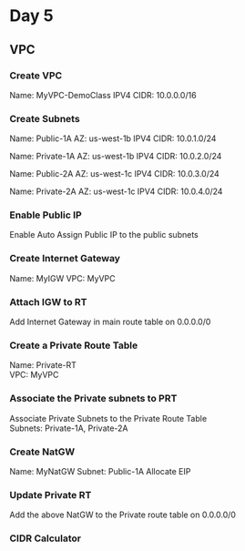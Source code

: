 # Day 5  
## VPC  

### Create VPC
Name: MyVPC-DemoClass
IPV4 CIDR: 10.0.0.0/16


### Create Subnets  
Name: Public-1A
AZ: us-west-1b
IPV4 CIDR: 10.0.1.0/24

Name: Private-1A
AZ: us-west-1b
IPV4 CIDR: 10.0.2.0/24

Name: Public-2A
AZ: us-west-1c
IPV4 CIDR: 10.0.3.0/24

Name: Private-2A
AZ: us-west-1c
IPV4 CIDR: 10.0.4.0/24

### Enable Public IP
Enable Auto Assign Public IP to the public subnets 

### Create Internet Gateway
Name: MyIGW
VPC: MyVPC

### Attach IGW to RT
Add Internet Gateway in main route table on 0.0.0.0/0  

### Create a Private Route Table  
Name: Private-RT  
VPC: MyVPC

### Associate the Private subnets to PRT  
Associate Private Subnets to the Private Route Table  
Subnets: Private-1A, Private-2A  

### Create NatGW 
Name: MyNatGW
Subnet: Public-1A
Allocate EIP  

### Update Private RT 
Add the above NatGW to the Private route table on 0.0.0.0/0

### CIDR Calculator
